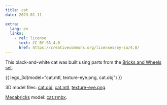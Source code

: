 ```yaml
---
title: cat
date: 2023-01-11

extra:
  lang: en
  links:
    - rel: license
      text: CC BY-SA 4.0
      href: https://creativecommons.org/licenses/by-sa/4.0/
---
```


This black-and-white cat was built using parts from the [Bricks and Wheels set].

[Bricks and Wheels set]: https://brickset.com/sets/11014-1/Bricks-and-Wheels

{{ lego_3d(model="cat.mtl, texture-eye.png, cat.obj") }}

3D model files: <a href="cat.obj" download>cat.obj</a>, <a href="cat.mtl" download>cat.mtl</a>,
<a href="texture-eye.png" download>texture-eye.png</a>.

[Mecabricks] model: <a href="cat.zmbx" download>cat.zmbx</a>.

[Mecabricks]: https://www.mecabricks.com/
